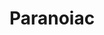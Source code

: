 ---
title: "Paranoiac"
year: 1963
rating: 2
stars: "★★"
rewatched: false
permalink: "paranoiac"
watched_on: 2024-07-28
---